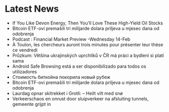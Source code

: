# Latest News
-  If You Like Devon Energy, Then You'll Love These High-Yield Oil Stocks
-  Bitcoin ETF-ovi premašili tri milijarde dolara priljeva u mjesec dana od odobrenja
-  Podcast : Financial Market Preview -Wednesday 14-Feb
-  À Toulon, les chercheurs auront trois minutes pour présenter leur thèse ce vendredi
-  Průzkum: Většina ukrajinských uprchlíků v ČR má práci a bydlení si platí sama
-  Android Safe Browsing está a ser disponibilizado para todos os utilizadores
-  Стоимость биткойна покорила новый рубеж
-  Bitcoin ETF-ovi premašili tri milijarde dolara priljeva u mjesec dana od odobrenja
-  Laurdag opnar skitrekket i Grotli: – Heilt vilt med snø
-  Verkeerschaos en onrust door sluipverkeer na afsluiting tunnels, gemeente grijpt in
